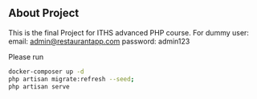 

## About Project

This is the final Project for ITHS advanced PHP course.
For dummy user:
email: admin@restaurantapp.com
password: admin123

Please run
```bash
docker-composer up -d
php artisan migrate:refresh --seed;
php artisan serve
```

